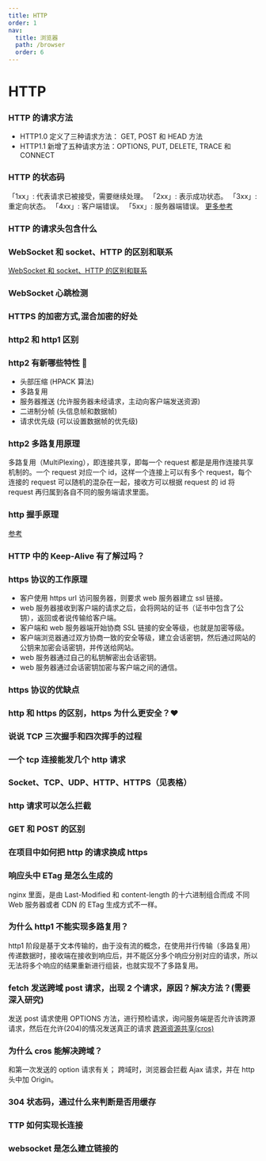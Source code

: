 ```yaml
---
title: HTTP
order: 1
nav:
  title: 浏览器
  path: /browser
  order: 6
---
```


# HTTP

### HTTP 的请求方法

- HTTP1.0 定义了三种请求方法： GET, POST 和 HEAD 方法
- HTTP1.1 新增了五种请求方法：OPTIONS, PUT, DELETE, TRACE 和 CONNECT

### HTTP 的状态码

「1xx」: 代表请求已被接受，需要继续处理。
「2xx」: 表示成功状态。
「3xx」: 重定向状态。
「4xx」: 客户端错误。
「5xx」: 服务器端错误。
[更多参考](https://developer.mozilla.org/zh-CN/docs/Web/HTTP/HTTP_response_codes)

### HTTP 的请求头包含什么

### WebSocket 和 socket、HTTP 的区别和联系

[WebSocket 和 socket、HTTP 的区别和联系](https://www.cnblogs.com/aspirant/p/11334957.html)

### WebSocket 心跳检测

### HTTPS 的加密方式,混合加密的好处

### http2 和 http1 区别

### http2 有新哪些特性 🧡

- 头部压缩 (HPACK 算法)
- 多路复用
- 服务器推送 (允许服务器未经请求，主动向客户端发送资源)
- 二进制分帧 (头信息帧和数据帧)
- 请求优先级 (可以设置数据帧的优先级)

### http2 多路复用原理

多路复用（MultiPlexing），即连接共享，即每一个 request 都是是用作连接共享机制的。一个 request 对应一个 id，这样一个连接上可以有多个 request，每个连接的 request 可以随机的混杂在一起，接收方可以根据 request 的 id 将 request 再归属到各自不同的服务端请求里面。

### http 握手原理

[参考](https://juejin.cn/post/6844904132071948295)

### HTTP 中的 Keep-Alive 有了解过吗？

### https 协议的工作原理

- 客户使用 https url 访问服务器，则要求 web 服务器建立 ssl 链接。
- web 服务器接收到客户端的请求之后，会将网站的证书（证书中包含了公钥），返回或者说传输给客户端。
- 客户端和 web 服务器端开始协商 SSL 链接的安全等级，也就是加密等级。
- 客户端浏览器通过双方协商一致的安全等级，建立会话密钥，然后通过网站的公钥来加密会话密钥，并传送给网站。
- web 服务器通过自己的私钥解密出会话密钥。
- web 服务器通过会话密钥加密与客户端之间的通信。

### https 协议的优缺点

### http 和 https 的区别，https 为什么更安全？❤️

### 说说 TCP 三次握手和四次挥手的过程

### 一个 tcp 连接能发几个 http 请求

### Socket、TCP、UDP、HTTP、HTTPS（见表格）

### http 请求可以怎么拦截

### GET 和 POST 的区别

### 在项目中如何把 http 的请求换成 https

### 响应头中 ETag 是怎么生成的

nginx 里面，是由 Last-Modified 和 content-length 的十六进制组合而成 不同 Web 服务器或者 CDN 的 ETag 生成方式不一样。

### 为什么 http1 不能实现多路复用？

http1 阶段是基于文本传输的，由于没有流的概念，在使用并行传输（多路复用）传递数据时，接收端在接收到响应后，并不能区分多个响应分别对应的请求，所以无法将多个响应的结果重新进行组装，也就实现不了多路复用。

### fetch 发送跨域 post 请求，出现 2 个请求，原因？解决方法？(需要深入研究)

发送 post 请求使用 OPTIONS 方法，进行预检请求，询问服务端是否允许该跨源请求，然后在允许(204)的情况发送真正的请求
[跨源资源共享(cros)](https://developer.mozilla.org/zh-CN/docs/Web/HTTP/Access_control_CORS)

### 为什么 cros 能解决跨域？

和第一次发送的 option 请求有关；
跨域时，浏览器会拦截 Ajax 请求，并在 http 头中加 Origin。

### 304 状态码，通过什么来判断是否用缓存

### TTP 如何实现长连接

### websocket 是怎么建立链接的
